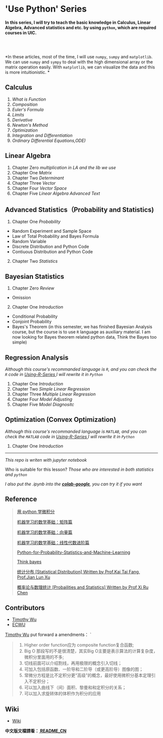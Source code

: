 # 'Use Python' Series


**In this series, I will try to teach the basic knowledge in Calculus, Linear Algebra, Advanced statistics and etc. by using `python`, which are required courses in UIC.**

<br>
<br>

*In these articles, most of the time, I will use `numpy`, `sumpy` and `matplotlib`. We can use `numpy` and `sympy` to deal with the high dimensional array or the matrix operation easily. With `matplotlib`, we can visualize the data and this is more intuitionistic. *



## Calculus

1. *What is Function*
2. *Composition*
3. *Euler's Formula*
4. *Limits*
5. *Derivative*
6. *Newton's Method*
7. *Optimization*
8. *Integration and Differentiation*
8. *Ordinary Differential Equations,ODE)*

## Linear Algebra

1. Chapter Zero *multiplication in LA and the lib we use*
2. Chapter One *Matrix*
3. Chapter Two *Determinant*
4. Chapter Three *Vector*
5. Chapter Four *Vector Space*
6. Chapter Five *Linear Algebra Advanced Text*


## Advanced Statistics（Probability and Statistics)

1. Chapter One *Probability*
  * Random Experiment and Sample Space
  * Law of Total Probability and Bayes Formula
  * Random Variable
  * Discrete Distribution and Python Code
  * Contiuous Distribution and Python Code
2. Chapter Two *Statistics*

## Bayesian Statistics

1. Chapter Zero *Review*
  * Omission
2. Chapter One *Introduction*
  * Conditional Probability
  * Conjoint Probability
  * Bayes's Theorem
(in this semester, we has finished Bayesian Analysis course, but the course is to use ` R ` language as auxiliary material. I am  now looking for Bayes theorem related python data, Think the Bayes too simple)

## Regression Analysis

*Although this course's recommanded language is `R`, and you can check the `R` code in <a href ="https://github.com/TerenceLiu98/Using-R-Series"> Using-R-Series </a> I will rewrite it in `Python`*
1. Chapter One *Introduction*
2. Chapter Two *Simple Linear Regression*
3. Chapter Three *Multiple Linear Regression*
4. Chapter Four *Model Adjusting*
5. Chapter Five *Model Diagnositc*

## Optimization (Convex Optimization)

*Although this course's recommanded language is `MATLAB`, and you can check the `MATLAB` code in <a href ="https://github.com/TerenceLiu98/Using-MATLAB-Series"> Using-R-Series </a> I will rewrite it in `Python`*
1. Chapter One *Introduction*

---


*This repo is writen with jupyter notebook*

Who is suitable for this lesson?
*Those who are interested in both statistics and `python`* <br>

*I also put the .ipynb into the <a href="https://drive.google.com/drive/folders/1b_RQ3w6QFYcjpYTY2ilsd8rXAFMZK4eV">**colab-google**</a>, you can try it if you want*




## Reference

> <a href="https://ryancheunggit.gitbooks.io/calculus-with-python/content/01Functions.html"> 用 python 学微积分 </a>
>
> <a href="http://www.hahack.com/math/math-matrix/">机器学习的数学基础：矩阵篇</a>
>
> <a href="http://www.hahack.com/math/math-vector/">机器学习的数学基础：向量篇 </a>
>
> <a href="http://www.hahack.com/math/math-linear-algebra-graded/"> 机器学习的数学基础：线性代数进阶篇</a>
>
> <a href="https://github.com/unpingco/Python-for-Probability-Statistics-and-Machine-Learning"> Python-for-Probability-Statistics-and-Machine-Learning</a>
>
> <a href="https://greenteapress.com/wp/think-bayes/"> Think bayes </a>
>
> <a href="http://item.jd.com/12019664.html"> 统计分布 [Statistical Distribution] Written by Prof.Kai Tai Fang, Prof.Jian Lun Xu </a>
>
> <a href="https://www.amazon.cn/dp/B073LBYPZ4/ref=sr_1_1?ie=UTF8&qid=1546071311&sr=8-1&keywords=陈希儒"> 概率论与数理统计 [Probailities and Statistics] Written by Prof Xi Ru Chen </a> 



## Contributors
* <a href="http://dst.uic.edu.hk/cn/stat/staff/52-statistics-cn/859-dr-wu-jingjin-timothy"> Timothy Wu </a>
* <a href="https://ecwuuuuu.com"> ECWU </a> 

<a href= "http://dst.uic.edu.hk/cn/stat/staff/52-statistics-cn/859-dr-wu-jingjin-timothy"> Timothy Wu</a> put forward a amendments：
`
>    1. Higher order function应为 composite function复合函数; <br>
>    2. Big O 那段写的不是很清楚，其实Big O主要是表示算法的计算复杂度，微积分里面用的不多; <br>
>    3. 切线前面可以介绍割线，再用极限的概念引入切线；<br>
>    4. 可加入包括原函数、一阶导和二阶导（或更高阶导）图像的图；<br>
>    5. 常微分方程是比不定积分更“高级”的概念，最好使用微积分基本定理引入不定积分；<br>
>    6. 可以加入曲线下（间）面积、黎曼和和定积分的关系；<br>
>    7. 可以加入求旋转体的体积作为积分的应用<br>

## Wiki 

* <a href="https://github.com/TerenceLiu98/Using-Python-Series/wiki/"> Wiki </a>

**中文版文檔請看：<a href="https://github.com/TerenceLiu98/Using-Python-Series/blob/master/README_CN.md"> README_CN </a>**
